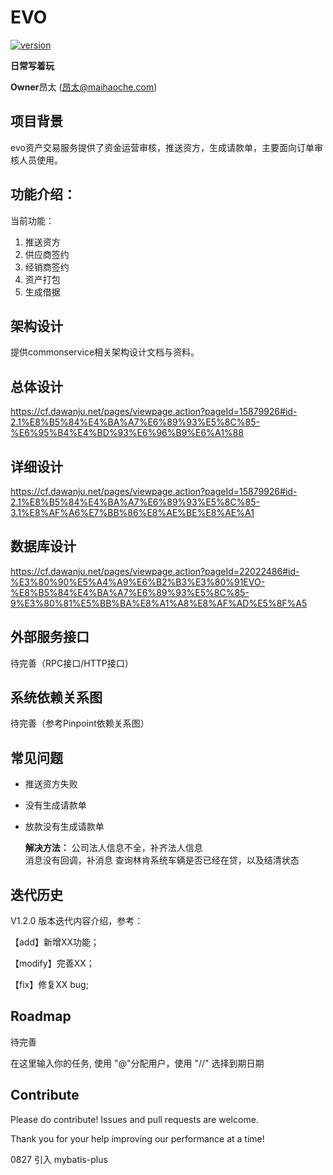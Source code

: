 # EVO
[![version][version-badge]][CHANGELOG] 


**日常写着玩**

**Owner**昂太 (昂太@maihaoche.com)
  

## 项目背景
evo资产交易服务提供了资金运营审核，推送资方，生成请款单，主要面向订单审核人员使用。
 
## 功能介绍： 
当前功能： 
1. 推送资方
2. 供应商签约
3. 经销商签约
4. 资产打包
5. 生成借据

## 架构设计
提供commonservice相关架构设计文档与资料。

## 总体设计
https://cf.dawanju.net/pages/viewpage.action?pageId=15879926#id-2.1%E8%B5%84%E4%BA%A7%E6%89%93%E5%8C%85-%E6%95%B4%E4%BD%93%E6%96%B9%E6%A1%88

## 详细设计
https://cf.dawanju.net/pages/viewpage.action?pageId=15879926#id-2.1%E8%B5%84%E4%BA%A7%E6%89%93%E5%8C%85-3.1%E8%AF%A6%E7%BB%86%E8%AE%BE%E8%AE%A1

## 数据库设计
https://cf.dawanju.net/pages/viewpage.action?pageId=22022486#id-%E3%80%90%E5%A4%A9%E6%B2%B3%E3%80%91EVO-%E8%B5%84%E4%BA%A7%E6%89%93%E5%8C%85-9%E3%80%81%E5%BB%BA%E8%A1%A8%E8%AF%AD%E5%8F%A5

## 外部服务接口
待完善（RPC接口/HTTP接口）

## 系统依赖关系图
待完善（参考Pinpoint依赖关系图）


## 常见问题
* 推送资方失败
* 没有生成请款单
* 放款没有生成请款单

    **解决方法：**
公司法人信息不全，补齐法人信息    
消息没有回调，补消息
查询林肯系统车辆是否已经在贷，以及结清状态

## 迭代历史
V1.2.0
版本迭代内容介绍，参考：

【add】新增XX功能；

【modify】完善XX；

【fix】修复XX bug;


## Roadmap
待完善

在这里输入你的任务, 使用 "@"分配用户，使用 "//" 选择到期日期


## Contribute

Please do contribute! Issues and pull requests are welcome.

Thank you for your help improving our performance at a time!

0827 
引入 mybatis-plus

[CHANGELOG]: ./CHANGELOG.md
[version-badge]: https://img.shields.io/badge/version-1.1.6-blue.svg





